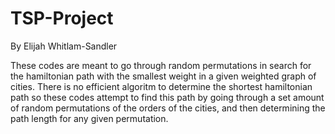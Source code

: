 # TSP-Project

By Elijah Whitlam-Sandler

These codes are meant to go through random permutations in search for the hamiltonian path with the smallest weight in a given weighted graph of cities. There is no efficient algoritm to determine the shortest hamiltonian path so these codes attempt to find this path by going through a set amount of random permutations of the orders of the cities, and then determining the path length for any given permutation. 